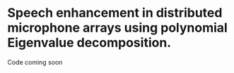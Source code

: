 # Speech enhancement in distributed microphone arrays using polynomial Eigenvalue decomposition.

Code coming soon
